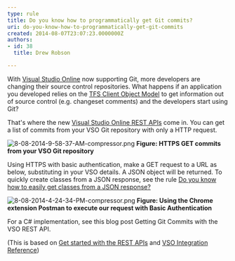 ```yaml
---
type: rule
title: Do you know how to programmatically get Git commits?
uri: do-you-know-how-to-programmatically-get-git-commits
created: 2014-08-07T23:07:23.0000000Z
authors:
- id: 38
  title: Drew Robson

---
```


 
​​​​​​​​With [Visual Studio Online](http&#58;//www.visualstudio.com/) now supporting Git, ​​​​more developers are changing their source control repositories. What happens if an application you developed relies on the [TFS Client Object Model](http&#58;//msdn.microsoft.com/en-us/library/bb130146.aspx) to get information out of source control (e.g. changeset comments) and the developers start using Git?​
 
That's where the new [Visual Studio Online REST APIs](http&#58;//www.visualstudio.com/en-us/integrate/reference/reference-vso-overview-vsi.aspx) come in. You can get a list of commits from your VSO Git repository with only a HTTP request.​

![8-08-2014-9-58-37-AM-compressor.png](/TFS/RulesToBetterVersionControlWithGit/PublishingImages/Pages/Do-you-know-how-to-programmatically-get-Git-commits/8-08-2014-9-58-37-AM-compressor.png)
**Figure: HTTPS GET commits from your VSO Git repository**

​Using H​TTPS with basic authentication, make a GET request to a URL as below, substituting in your VSO details. A JSON object will be returned. To quickly create classes from a JSON response, see the rule [Do you know how to easily get classes from a JSON response?](/SoftwareDevelopment/RulesToBetterWebAPI/Pages/Do-you-know-how-to-easily-get-classes-from-a-JSON-response.aspx)

![8-08-2014-4-24-34-PM-compressor.png](/TFS/RulesToBetterVersionControlWithGit/PublishingImages/Pages/Do-you-know-how-to-programmatically-get-Git-commits/8-08-2014-4-24-34-PM-compressor.png)
**Figure: Using the Chrome extension Postman to execute our request with Basic Authentication**

​For a C# implementation, see this blog post Getting Git Commits with the VSO REST API​.​

(This is based on [Get started with the REST APIs](http&#58;//www.visualstudio.com/en-us/integrate/get-started/get-started-rest-basics-vsi.aspx) and [VSO Integration Reference](http&#58;//www.visualstudio.com/integrate/reference/reference-vso-git-overview-vsi))​

